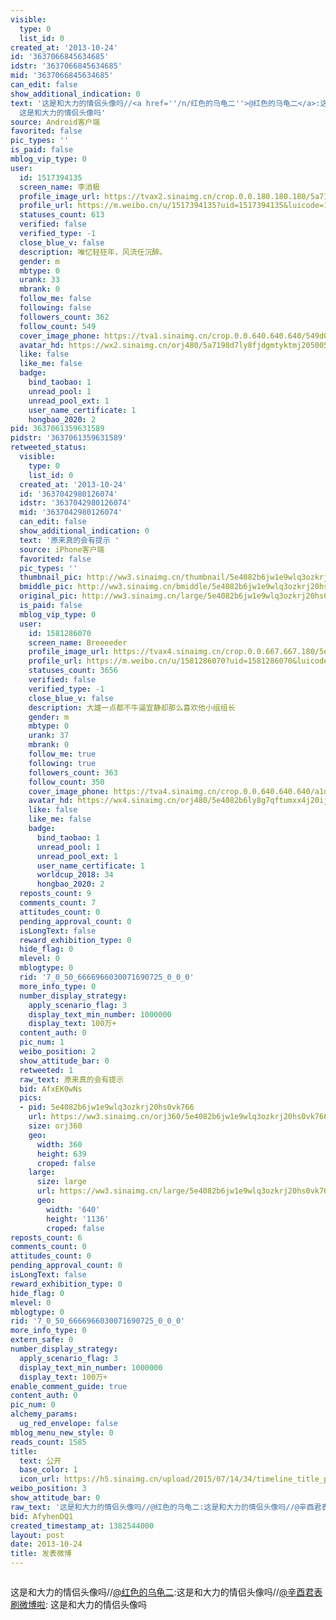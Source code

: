 ```yaml
---
visible:
  type: 0
  list_id: 0
created_at: '2013-10-24'
id: '3637066845634685'
idstr: '3637066845634685'
mid: '3637066845634685'
can_edit: false
show_additional_indication: 0
text: '这是和大力的情侣头像吗//<a href=''/n/红色的乌龟二''>@红色的乌龟二</a>:这是和大力的情侣头像吗//<a href=''/n/辛酉君表刷微博啦''>@辛酉君表刷微博啦</a>:
  这是和大力的情侣头像吗'
source: Android客户端
favorited: false
pic_types: ''
is_paid: false
mblog_vip_type: 0
user:
  id: 1517394135
  screen_name: 李消极
  profile_image_url: https://tvax2.sinaimg.cn/crop.0.0.180.180.180/5a7198d7ly8fjdgmtyktmj20500500so.jpg?KID=imgbed,tva&Expires=1606399645&ssig=9On97xsoDm
  profile_url: https://m.weibo.cn/u/1517394135?uid=1517394135&luicode=10000011&lfid=2304131517394135_-_WEIBO_SECOND_PROFILE_WEIBO
  statuses_count: 613
  verified: false
  verified_type: -1
  close_blue_v: false
  description: 唯忆轻狂年，风流任沉醉。
  gender: m
  mbtype: 0
  urank: 33
  mbrank: 0
  follow_me: false
  following: false
  followers_count: 362
  follow_count: 549
  cover_image_phone: https://tva1.sinaimg.cn/crop.0.0.640.640.640/549d0121tw1egm1kjly3jj20hs0hsq4f.jpg
  avatar_hd: https://wx2.sinaimg.cn/orj480/5a7198d7ly8fjdgmtyktmj20500500so.jpg
  like: false
  like_me: false
  badge:
    bind_taobao: 1
    unread_pool: 1
    unread_pool_ext: 1
    user_name_certificate: 1
    hongbao_2020: 2
pid: 3637061359631589
pidstr: '3637061359631589'
retweeted_status:
  visible:
    type: 0
    list_id: 0
  created_at: '2013-10-24'
  id: '3637042980126074'
  idstr: '3637042980126074'
  mid: '3637042980126074'
  can_edit: false
  show_additional_indication: 0
  text: '原来真的会有提示 '
  source: iPhone客户端
  favorited: false
  pic_types: ''
  thumbnail_pic: http://ww3.sinaimg.cn/thumbnail/5e4082b6jw1e9wlq3ozkrj20hs0vk766.jpg
  bmiddle_pic: http://ww3.sinaimg.cn/bmiddle/5e4082b6jw1e9wlq3ozkrj20hs0vk766.jpg
  original_pic: http://ww3.sinaimg.cn/large/5e4082b6jw1e9wlq3ozkrj20hs0vk766.jpg
  is_paid: false
  mblog_vip_type: 0
  user:
    id: 1581286070
    screen_name: Breeeeder
    profile_image_url: https://tvax4.sinaimg.cn/crop.0.0.667.667.180/5e4082b6ly8g7qftumxx4j20ij0ij3z2.jpg?KID=imgbed,tva&Expires=1606399645&ssig=Mla97PAIt9
    profile_url: https://m.weibo.cn/u/1581286070?uid=1581286070&luicode=10000011&lfid=2304131517394135_-_WEIBO_SECOND_PROFILE_WEIBO
    statuses_count: 3656
    verified: false
    verified_type: -1
    close_blue_v: false
    description: 大雄一点都不牛逼宜静却那么喜欢他小组组长
    gender: m
    mbtype: 0
    urank: 37
    mbrank: 0
    follow_me: true
    following: true
    followers_count: 363
    follow_count: 350
    cover_image_phone: https://tva4.sinaimg.cn/crop.0.0.640.640.640/a1d3feabjw1ecat3p2p2qj20hs0hsmz4.jpg
    avatar_hd: https://wx4.sinaimg.cn/orj480/5e4082b6ly8g7qftumxx4j20ij0ij3z2.jpg
    like: false
    like_me: false
    badge:
      bind_taobao: 1
      unread_pool: 1
      unread_pool_ext: 1
      user_name_certificate: 1
      worldcup_2018: 34
      hongbao_2020: 2
  reposts_count: 9
  comments_count: 7
  attitudes_count: 0
  pending_approval_count: 0
  isLongText: false
  reward_exhibition_type: 0
  hide_flag: 0
  mlevel: 0
  mblogtype: 0
  rid: '7_0_50_6666966030071690725_0_0_0'
  more_info_type: 0
  number_display_strategy:
    apply_scenario_flag: 3
    display_text_min_number: 1000000
    display_text: 100万+
  content_auth: 0
  pic_num: 1
  weibo_position: 2
  show_attitude_bar: 0
  retweeted: 1
  raw_text: 原来真的会有提示 ​​​
  bid: AfxEK0wNs
  pics:
  - pid: 5e4082b6jw1e9wlq3ozkrj20hs0vk766
    url: https://ww3.sinaimg.cn/orj360/5e4082b6jw1e9wlq3ozkrj20hs0vk766.jpg
    size: orj360
    geo:
      width: 360
      height: 639
      croped: false
    large:
      size: large
      url: https://ww3.sinaimg.cn/large/5e4082b6jw1e9wlq3ozkrj20hs0vk766.jpg
      geo:
        width: '640'
        height: '1136'
        croped: false
reposts_count: 6
comments_count: 0
attitudes_count: 0
pending_approval_count: 0
isLongText: false
reward_exhibition_type: 0
hide_flag: 0
mlevel: 0
mblogtype: 0
rid: '7_0_50_6666966030071690725_0_0_0'
more_info_type: 0
extern_safe: 0
number_display_strategy:
  apply_scenario_flag: 3
  display_text_min_number: 1000000
  display_text: 100万+
enable_comment_guide: true
content_auth: 0
pic_num: 0
alchemy_params:
  ug_red_envelope: false
mblog_menu_new_style: 0
reads_count: 1585
title:
  text: 公开
  base_color: 1
  icon_url: https://h5.sinaimg.cn/upload/2015/07/14/34/timeline_title_public_default.png
weibo_position: 3
show_attitude_bar: 0
raw_text: '这是和大力的情侣头像吗//@红色的乌龟二:这是和大力的情侣头像吗//@辛酉君表刷微博啦: 这是和大力的情侣头像吗'
bid: AfyhenDQ1
created_timestamp_at: 1382544000
layout: post
date: 2013-10-24
title: 发表微博
---
```


![]()

这是和大力的情侣头像吗//<a href='/n/红色的乌龟二'>@红色的乌龟二</a>:这是和大力的情侣头像吗//<a href='/n/辛酉君表刷微博啦'>@辛酉君表刷微博啦</a>: 这是和大力的情侣头像吗

